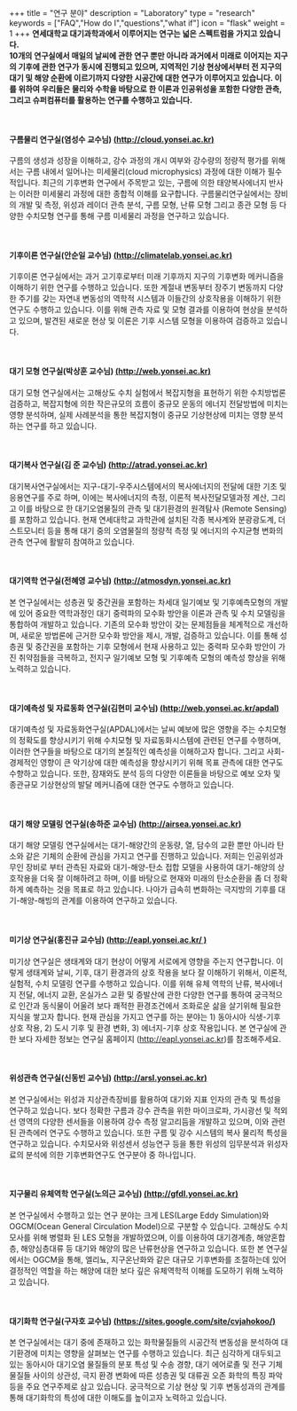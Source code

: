 +++
title = "연구 분야"
description = "Laboratory"
type = "research"
keywords = ["FAQ","How do I","questions","what if"]
icon = "flask"
weight = 1
+++
**연세대학교 대기과학과에서 이루어지는 연구는 넓은 스펙트럼을 가지고 있습니다.**  
**10개의 연구실에서 매일의 날씨에 관한 연구 뿐만 아니라 과거에서 미래로 이어지는 지구의 기후에 관한 연구가 동시에 진행되고 있으며,
지역적인 기상 현상에서부터 전 지구의 대기 및 해양 순환에 이르기까지 다양한 시공간에 대한 연구가 이루어지고 있습니다.
이를 위하여 우리들은 물리와 수학을 바탕으로 한 이론과 인공위성을 포함한 다양한 관측, 그리고 슈퍼컴퓨터를 활용하는 연구를 수행하고 있습니다.**

<!--more-->
<div class='image'>
<img src="/img/cbackground.jpg" class="img-responsive" alt="">
</div>

<br>

#### 구름물리 연구실(염성수 교수님) [(http://cloud.yonsei.ac.kr)](http://cloud.yonsei.ac.kr)
구름의 생성과 성장을 이해하고, 강수 과정의 개시 여부와 강수량의 정량적 평가를 위해서는 구름 내에서 일어나는 미세물리(cloud microphysics) 과정에 대한 이해가 필수적입니다. 최근의 기후변화 연구에서 주목받고 있는, 구름에 의한 태양복사에너지 반사는 이러한 미세물리 과정에 대한 종합적 이해를 요구합니다. 구름물리연구실에서는 장비의 개발 및 측정, 위성과 레이더 관측 분석, 구름 모형, 난류 모형 그리고 종관 모형 등 다양한 수치모형 연구를 통해 구름 미세물리 과정을 연구하고 있습니다.

<br>

#### 기후이론 연구실(안순일 교수님) [(http://climatelab.yonsei.ac.kr)](http://climatelab.yonsei.ac.kr)

 기후이론 연구실에서는 과거 고기후로부터 미래 기후까지 지구의 기후변화 메커니즘을 이해하기 위한 연구를 수행하고 있습니다. 또한 계절내 변동부터 장주기 변동까지 다양한 주기를 갖는 자연내 변동성의 역학적 시스템과 이들간의 상호작용을 이해하기 위한 연구도 수행하고 있습니다. 이를 위해 관측 자료 및 모형 결과를 이용하여 현상을 분석하고 있으며, 발견된 새로운 현상 및 이론은 기후 시스템 모형을 이용하여 검증하고 있습니다.

<br>

#### 대기 모형 연구실(박상훈 교수님) [(http://web.yonsei.ac.kr)](#)
대기 모형 연구실에서는 고해상도 수치 실험에서 복잡지형을 표현하기 위한 수치방법론 검증하고, 복잡지형에 의한 작은규모의 흐름이 중규모 운동의 에너지 전달방법에 미치는 영향 분석하며, 실제 사례분석을 통한 복잡지형이 중규모 기상현상에 미치는 영향 분석하는 연구를 하고 있습니다.

<br>

#### 대기복사 연구실(김 준 교수님) [(http://atrad.yonsei.ac.kr)](http://atrad.yonsei.ac.kr)

대기복사연구실에서는 지구-대기-우주시스템에서의 복사에너지의 전달에 대한 기초 및 응용연구를 주로 하며, 이에는 복사에너지의 측정, 이론적 복사전달모델과정 계산, 그리고 이를 바탕으로 한 대기오염물질의 관측 및 대기환경의 원격탐사 (Remote Sensing)를 포함하고 있습니다. 현재 연세대학교 과학관에 설치된 각종 복사계와 분광광도계, 더스트모니터 등을 통해 대기 중의 오염물질의 정량적 측정 및 에너지의 수지균형 변화의 관측 연구에 활발히 참여하고 있습니다.

<br>

#### 대기역학 연구실(전혜영 교수님) [(http://atmosdyn.yonsei.ac.kr)](http://atmosdyn.yonsei.ac.kr)

본 연구실에서는 성층권 및 중간권을 포함하는 차세대 일기예보 및 기후예측모형의 개발에 있어 중요한 역학과정인 대기 중력파의 모수화 방안을 이론과 관측 및 수치 모델링을 통합하여 개발하고 있습니다. 기존의 모수화 방안이 갖는 문제점들을 체계적으로 개선하며, 새로운 방법론에 근거한 모수화 방안을 제시, 개발, 검증하고 있습니다. 이를 통해 성층권 및 중간권을 포함하는 기후 모형에서 현재 사용하고 있는 중력파 모수화 방안이 가진 취약점들을 극복하고, 전지구 일기예보 모형 및 기후예측 모형의 예측성 향상을 위해 노력하고 있습니다.

<br>

#### 대기예측성 및 자료동화 연구실(김현미 교수님) [(http://web.yonsei.ac.kr/apdal)](http://web.yonsei.ac.kr/apdal)
대기예측성 및 자료동화연구실(APDAL)에서는 날씨 예보에 많은 영향을 주는 수치모형의 정확도를 향상시키기 위해 수치모형 및 자료동화시스템에 관련된 연구를 수행하며, 이러한 연구들을 바탕으로 대기의 본질적인 예측성을 이해하고자 합니다. 그리고 사회-경제적인 영향이 큰 악기상에 대한 예측성을 향상시키기 위해 목표 관측에 대한 연구도 수향하고 있습니다. 또한, 잠재와도 분석 등의 다양한 이론들을 바탕으로 예보 오차 및 종관규모 기상현상의 발달 메커니즘에 대한 연구도 수행하고 있습니다.

<br>

#### 대기 해양 모델링 연구실(송하준 교수님) [(http://airsea.yonsei.ac.kr)](https://airsea.yonsei.ac.kr)
대기 해양 모델링 연구실에서는 대기-해양간의 운동량, 열, 담수의 교환 뿐만 아니라 탄소와 같은 기체의 순환에 관심을 가지고 연구를 진행하고 있습니다. 저희는 인공위성과 무인 장비로 부터 관측된 자료와 대기-해양-탄소 접합 모델을 사용하여 대기-해양의 상호작용을 더욱 잘 이해하려고 하며, 이를 바탕으로 현재와 미래의 탄소순환을 좀 더 정확하게 예측하는 것을 목표로 하고 있습니다. 나아가 급속히 변화하는 극지방의 기후를 대기-해양-해빙의 관계를 이용하여 연구하고 있습니다.

<br>

#### 미기상 연구실(홍진규 교수님) [(http://eapl.yonsei.ac.kr/ )](http://eapl.yonsei.ac.kr)

미기상 연구실은 생태계와 대기 현상이 어떻게 서로에게 영향을 주는지 연구합니다. 이렇게 생태계와 날씨, 기후, 대기 환경과의 상호 작용을 보다 잘 이해하기 위해서, 이론적, 실험적, 수치 모델링 연구를 수행하고 있습니다. 이를 위해 유체 역학의 난류, 복사에너지 전달, 에너지 교환, 온실가스 교환 및 증발산에 관한 다양한 연구를 통하여 궁극적으로 인간과 동식물이 어울려 보다 쾌적한 환경조건에서 조화로운 삶을 살기위해 필요한 지식을 쌓고자 합니다. 현재 관심을 가지고 연구를 하는 분야는 1) 동아시아 식생-기후 상호 작용, 2) 도시 기후 및 환경 변화, 3) 에너지-기후 상호 작용입니다. 본 연구실에 관한 보다 자세한 정보는 연구실 홈페이지 (http://eapl.yonsei.ac.kr)를 참조해주세요.

<br>

#### 위성관측 연구실(신동빈 교수님) [(http://arsl.yonsei.ac.kr)](http://arsl.yonsei.ac.kr)
본 연구실에서는 위성과 지상관측장비를 활용하여 대기와 지표 인자의 관측 및 특성을 연구하고 있습니다. 보다 정확한 구름과 강수 관측을 위한 마이크로파, 가시광선 및 적외선 영역의 다양한 센서들을 이용하여 강수 측정 알고리듬을 개발하고 있으며, 이와 관련된 관측에러 연구도 수행하고 있습니다. 또한 구름 및 강수 시스템의 복사 물리적 특성을 연구하고 있습니다. 수치모사와 위성센서 성능연구 등을 통한 위성의 임무분석과 위성자료의 분석에 의한 기후변화연구도 연구분야 중 하나입니다.

<br>

#### 지구물리 유체역학 연구실(노의근 교수님) [(http://gfdl.yonsei.ac.kr)](http://gfdl.yonsei.ac.kr)
본 연구실에서 수행하고 있는 연구 분야는 크게 LES(Large Eddy Simulation)와 OGCM(Ocean General Circulation Model)으로 구분할 수 있습니다. 고해상도 수치모사를 위해 병렬화 된 LES 모형을 개발하였으며, 이를 이용하여 대기경계층, 해양혼합층, 해양심층대류 등 대기와 해양의 많은 난류현상을 연구하고 있습니다. 또한 본 연구실에서는 OGCM을 통해, 엘리뇨, 지구온난화와 같은 대규모 기후변화를 조절하는데 있어 결정적인 역할을 하는 해양에 대한 보다 깊은 유체역학적 이해를 도모하기 위해 노력하고 있습니다.

<br>

#### 대기화학 연구실(구자호 교수님) [(https://sites.google.com/site/cvjahokoo/)](https://sites.google.com/site/cvjahokoo/)
본 연구실에서는 대기 중에 존재하고 있는 화학물질들의 시공간적 변동성을 분석하여 대기환경에 미치는 영향을 살펴보는 연구를 수행하고 있습니다. 최근 심각하게 대두되고 있는 동아시아 대기오염 물질들의 분포 특성 및 수송 경향, 대기 에어로졸 및 전구 기체 물질들 사이의 상관성, 극지 환경 변화에 따른 성층권 및 대류권 오존 화학의 특징 파악 등을 주요 연구주제로 삼고 있습니다. 궁극적으로 기상 현상 및 기후 변동성과의 관계를 통해 대기화학의 특성에 대한 이해도를 높이고자 노력하고 있습니다.

<br>
